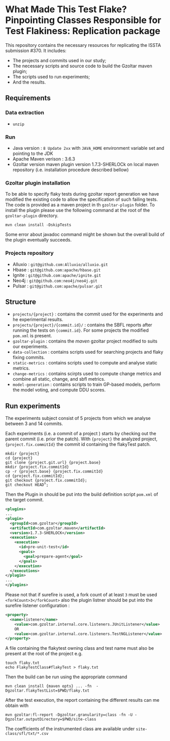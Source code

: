 # What Made This Test Flake? Pinpointing Classes Responsible for Test Flakiness: Replication package

This repository contains the necessary resources for replicating the ISSTA submission #370. It includes:
- The projects and commits used in our study;
- The necessary scripts and source code to build the Gzoltar maven plugin;
- The scripts used to run experiments;
- And the results. 

## Requirements
### Data extraction
- `unzip`

### Run
- Java version : `8 Update 2xx` with `JAVA_HOME` environment variable set and pointing to the JDK
- Apache Maven verison : 3.6.3
- Gzoltar version maven plugin version 1.7.3-SHERLOCk on local maven repository (i.e. installation procedure described bellow)

### Gzoltar plugin installation

To be able to specify flaky tests during gzoltar report generation we have modified the existing code to allow the specification of such failing tests. The code is provided as a maven project in th `gzoltar-plugin` folder.
To install the plugin please use the following command at the root of the `gzoltar-plugin` directory.

``mvn clean install -DskipTests``

Some error about javadoc command might be shown but the overall build of the plugin eventually succeeds.

### Projects repository
- Alluxio : `git@github.com:Alluxio/alluxio.git`
- Hbase : `git@github.com:apache/hbase.git`
- Ignite : `git@github.com:apache/ignite.git`
- Neo4j : `git@github.com:neo4j/neo4j.git`
- Pulsar : `git@github.com:apache/pulsar.git`

## Structure
- `projects/{project}` : contains the commit used for the experiments and he experimental results.
- `projects/{project}/{commit.id}/` : contains the SBFL reports after running the tests on `{commit.id}`. For some projects the modified `pom.xml` is present.
- `gzoltar-plugin` : contains the _maven_ gzoltar project modified to suits our experiments.
- `data-collection` : contains scripts used for searching projects and flaky fixing commits.
- `static-metrics` : contains scripts used to compute and analyse static metrics.
- `change-metrics` : contains scirpts used to compute change metrics and combine all static, change, and sbfl metrics.
- `model-generation` : contains scripts to train GP-based models, perform the model voting, and compute DDU scores. 

## Run experiments
The experiments subject consist of 5 projects from which we analyse between 3 and 14 commits.

Each experiments (i.e. a commit of a project ) starts by checking out the parent commit (i.e. prior the patch).
 With `{project}` the analyzed project, `{project.fix.commitId}` the commit id containing the flakyTest patch.
```
mkdir {project} 
cd {project}
git clone {project.git.url} {project.base}
mkdir {project.fix.commitId}
cp -r {project.base} {project.fix.commitId}
cd {project.fix.commitId};
git checkout {project.fix.commitId};
git checkout HEAD^;
```
Then the Plugin in should be put into the build definition script `pom.xml` of the target commit.

```xml
<plugins>
...
<plugin>
  <groupId>com.gzoltar</groupId>
  <artifactId>com.gzoltar.maven</artifactId>
  <version>1.7.3-SHERLOCK</version>
  <executions>
    <execution>
      <id>pre-unit-test</id>
      <goals>
        <goal>prepare-agent</goal>
      </goals>
    </execution>
  </executions>
</plugin>
...
</plugins>
```

Please not that if surefire is used, a fork count of at least `3` must be used `<forkCount>3</forkCount>` also the plugin listner should be put into the surefire listener configuration :

```xml
<property>
  <name>listener</name>
    <value>com.gzoltar.internal.core.listeners.JUnitListener</value>
    OR
    <value>com.gzoltar.internal.core.listeners.TestNGListener</value>
</property>
```

A file containing the flakytest owning class and test name must also be present at the root of the project e.g.

```
touch flaky.txt
echo FlakyTestClass#flakyTest > flaky.txt
```

Then the build can be run using the appropriate command
```
mvn clean install {maven opts} ... -fn  -Dgzoltar.flakyTestList=$PWD/flaky.txt
```
After the test execution, the report containing the different results can me obtain with 

```
mvn gzoltar:fl-report -Dgzoltar.granularity=class -fn -U -Dgzoltar.outputDirectory=$PWD/site-class
```

The coefficients of the instrumented class are available under `site-class/sfl/txt/*.csv`
